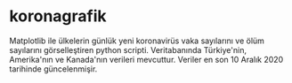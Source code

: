 # koronagrafik
Matplotlib ile ülkelerin günlük yeni koronavirüs vaka sayılarını ve ölüm sayılarını görselleştiren python scripti.
Veritabanında Türkiye'nin, Amerika'nın ve Kanada'nın verileri mevcuttur. Veriler en son 10 Aralık 2020 tarihinde güncelenmişir.
